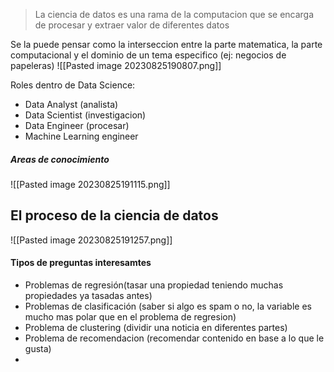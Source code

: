 > La ciencia de datos es una rama de la computacion que se encarga de procesar y extraer valor de diferentes datos


Se la puede pensar como la interseccion entre la parte matematica, la parte computacional y el dominio de un tema especifico (ej: negocios de papeleras)
![[Pasted image 20230825190807.png]]

Roles dentro de Data Science:
- Data Analyst (analista)
- Data Scientist (investigacion)
- Data Engineer (procesar)
- Machine Learning engineer

##### Areas de conocimiento
![[Pasted image 20230825191115.png]]


## El proceso de la ciencia de datos
![[Pasted image 20230825191257.png]]

#### Tipos de preguntas interesamtes
- Problemas de regresión(tasar una propiedad teniendo muchas propiedades ya tasadas antes)
- Problemas de clasificación (saber si algo es spam o no, la variable es mucho mas polar que en el problema de regresion)
- Problema de clustering (dividir una noticia en diferentes partes)
- Problema de recomendacion (recomendar contenido en base a lo que le gusta)
- 